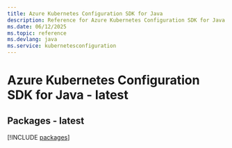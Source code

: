 ```yaml
---
title: Azure Kubernetes Configuration SDK for Java
description: Reference for Azure Kubernetes Configuration SDK for Java
ms.date: 06/12/2025
ms.topic: reference
ms.devlang: java
ms.service: kubernetesconfiguration
---
```

# Azure Kubernetes Configuration SDK for Java - latest
## Packages - latest
[!INCLUDE [packages](kubernetes-configuration-index.md)]